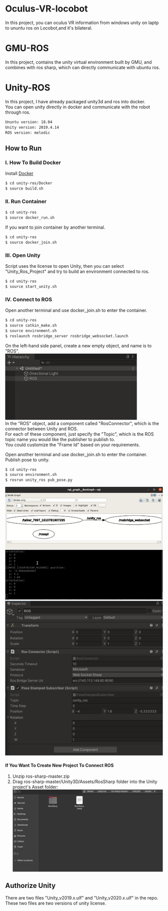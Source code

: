 # Oculus-VR-locobot
In this project, you can oculus VR information from windows unity on laptp to ununtu ros on Locobot,and it's bilateral.  

# GMU-ROS 
In this project, contains the unity virtual environment built by GMU, and combines with ros sharp, which can directly communicate with ubuntu ros.
# Unity-ROS 
In this project, I have already packaged unity3d and ros into docker.  
You can open unity directly in docker and communicate with the robot through ros.  
```bash
Ununtu version: 18.04 
Unity version: 2019.4.14
ROS version: melodic
```  
## How to Run    
      
### I. How To Build Docker
Install [Docker](https://docs.docker.com/install/linux/docker-ce/ubuntu/)  

```bash
$ cd unity-ros/Docker
$ source build.sh
```

### II. Run Container
```bash
$ cd unity-ros
$ source docker_run.sh
```  
If you want to join container by another terminal.  
```bash
$ cd unity-ros
$ source docker_join.sh
``` 

### III. Open Unity
Script uses the license to open Unity, then you can select "Unity_Ros_Project" and try to build an environment connected to ros.  

```bash
$ cd unity-ros
$ source start_unity.sh
``` 
### IV. Connect to ROS
Open another terminal and use docker_join.sh to enter the container. 

```bash
$ cd unity-ros
$ source catkin_make.sh
$ source environment.sh
$ roslaunch rosbridge_server rosbridge_websocket.launch
```   
On the left-hand side panel, create a new empty object, and name is to "ROS".  
![1](figure/1.png)  
In the "ROS" object, add a component called "RosConnector", which is the connector between Unity and ROS.  
For each of these component, just specify the "Topic", which is the ROS topic name you would like the publisher to publish to.   
You could customize the "Frame Id" based on your requirements.    
  
Open another terminal and use docker_join.sh to enter the container.  
Publish pose to unity.   
```bash
$ cd unity-ros
$ source environment.sh
$ rosrun unity_ros pub_pose.py
```   
![2](figure/2.png)  
![3](figure/3.png) 
![4](figure/4.png)  
  
#### If You Want To Create New Project To Connect ROS
 1. Unzip ros-sharp-master.zip
 2. Drag ros-sharp-master/Unity3D/Assets/RosSharp folder into the Unity project's Asset folder:  
 ![5](figure/5.png)


## Authorize Unity
There are two files "Unity_v2019.x.ulf" and "Unity_v2020.x.ulf" in the repo.
These two files are two versions of unity license.